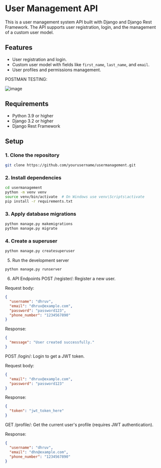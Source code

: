 # User Management API

This is a user management system API built with Django and Django Rest Framework. The API supports user registration, login, and the management of a custom user model.

## Features

- User registration and login.
- Custom user model with fields like `first_name`, `last_name`, and `email`.
- User profiles and permissions management.

POSTMAN TESTING:

![image](https://github.com/user-attachments/assets/89bb4323-a5e1-40d4-8ccc-3117c0427bf6)



## Requirements

- Python 3.9 or higher
- Django 3.2 or higher
- Django Rest Framework

## Setup

### 1. Clone the repository

```bash
git clone https://github.com/yourusername/usermanagement.git
```

### 2. Install dependencies
```bash
cd usermanagement
python -m venv venv
source venv/bin/activate  # On Windows use venv\Scripts\activate
pip install -r requirements.txt
```

### 3. Apply database migrations
```bash
python manage.py makemigrations
python manage.py migrate
```
### 4. Create a superuser
```bash
python manage.py createsuperuser
```
5. Run the development server
```bash
python manage.py runserver
```
6. API Endpoints
POST /register/: Register a new user.

Request body:
```json
{
  "username": "dhruv",
  "email": "dhruv@example.com",
  "password": "password123",
  "phone_number": "1234567890"
}
```
Response:
```json
{
  "message": "User created successfully."
}

```
POST /login/: Login to get a JWT token.

Request body:
```json
{
  "email": "dhruv@example.com",
  "password": "password123"
}

```
Response:
```json
{
  "token": "jwt_token_here"
}
```
GET /profile/: Get the current user's profile (requires JWT authentication).

Response:
```json
{
  "username": "dhruv",
  "email": "dhn@example.com",
  "phone_number": "1234567890"
}
```
